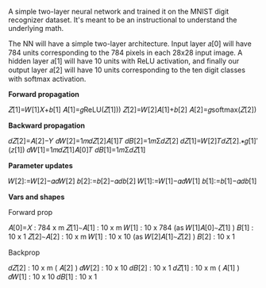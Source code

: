 A simple two-layer neural network and trained it on the MNIST digit recognizer dataset. It's meant to be an instructional to understand the underlying math.


The NN will have a simple two-layer architecture. Input layer  𝑎[0]  will have 784 units corresponding to the 784 pixels in each 28x28 input image. A hidden layer 𝑎[1]  will have 10 units with ReLU activation, and finally our output layer  𝑎[2]  will have 10 units corresponding to the ten digit classes with softmax activation.

**Forward propagation**

𝑍[1]=𝑊[1]𝑋+𝑏[1]
𝐴[1]=𝑔ReLU(𝑍[1]))
𝑍[2]=𝑊[2]𝐴[1]+𝑏[2]
𝐴[2]=𝑔softmax(𝑍[2])

**Backward propagation**

𝑑𝑍[2]=𝐴[2]−𝑌
𝑑𝑊[2]=1𝑚𝑑𝑍[2]𝐴[1]𝑇
𝑑𝐵[2]=1𝑚Σ𝑑𝑍[2]
𝑑𝑍[1]=𝑊[2]𝑇𝑑𝑍[2].∗𝑔[1]′(𝑧[1])
𝑑𝑊[1]=1𝑚𝑑𝑍[1]𝐴[0]𝑇
𝑑𝐵[1]=1𝑚Σ𝑑𝑍[1]

**Parameter updates**

𝑊[2]:=𝑊[2]−𝛼𝑑𝑊[2]
𝑏[2]:=𝑏[2]−𝛼𝑑𝑏[2]
𝑊[1]:=𝑊[1]−𝛼𝑑𝑊[1]
𝑏[1]:=𝑏[1]−𝛼𝑑𝑏[1]

**Vars and shapes**

Forward prop

𝐴[0]=𝑋 : 784 x m
𝑍[1]∼𝐴[1] : 10 x m
𝑊[1] : 10 x 784 (as  𝑊[1]𝐴[0]∼𝑍[1] )
𝐵[1] : 10 x 1
𝑍[2]∼𝐴[2] : 10 x m
𝑊[1] : 10 x 10 (as  𝑊[2]𝐴[1]∼𝑍[2] )
𝐵[2] : 10 x 1

Backprop

𝑑𝑍[2] : 10 x m (  𝐴[2] )
𝑑𝑊[2] : 10 x 10
𝑑𝐵[2] : 10 x 1
𝑑𝑍[1] : 10 x m (  𝐴[1] )
𝑑𝑊[1] : 10 x 10
𝑑𝐵[1] : 10 x 1
